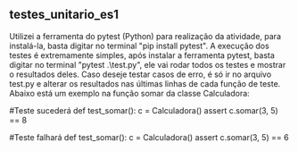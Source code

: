 ## testes_unitario_es1

Utilizei a ferramenta do pytest (Python) para realização da atividade, para instalá-la, basta digitar no terminal "pip install pytest".
A execução dos testes é extremamente simples, após instalar a ferramenta pytest, basta digitar no terminal "pytest .\test.py", ele vai rodar todos os testes e mostrar o resultados deles.
Caso deseje testar casos de erro, é só ir no arquivo test.py e alterar os resultados nas últimas linhas de cada função de teste. Abaixo está um exemplo na função somar da classe Calculadora:

#Teste sucederá
def test_somar():
    c = Calculadora()
    assert c.somar(3, 5) == 8

#Teste falhará
def test_somar():
    c = Calculadora()
    assert c.somar(3, 5) == 6
